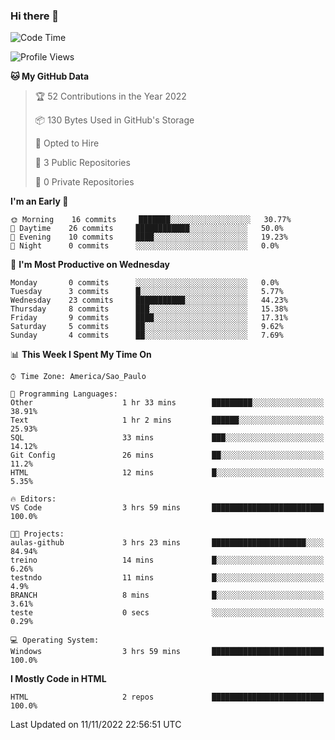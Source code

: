 ### Hi there 👋

<!--
**igabriel-gb/igabriel-gb** is a ✨ _special_ ✨ repository because its `README.md` (this file) appears on your GitHub profile.

Here are some ideas to get you started:

- 🔭 I’m currently working on ...
- 🌱 I’m currently learning ...
- 👯 I’m looking to collaborate on ...
- 🤔 I’m looking for help with ...
- 💬 Ask me about ...
- 📫 How to reach me: ...
- 😄 Pronouns: ...
- ⚡ Fun fact: ...
-->

<!--START_SECTION:waka-->
![Code Time](http://img.shields.io/badge/Code%20Time-4%20hrs%2042%20mins-blue)

![Profile Views](http://img.shields.io/badge/Profile%20Views-84-blue)

**🐱 My GitHub Data** 

> 🏆 52 Contributions in the Year 2022
 > 
> 📦 130 Bytes Used in GitHub's Storage 
 > 
> 💼 Opted to Hire
 > 
> 📜 3 Public Repositories 
 > 
> 🔑 0 Private Repositories  
 > 
**I'm an Early 🐤** 

```text
🌞 Morning    16 commits     ███████░░░░░░░░░░░░░░░░░░   30.77% 
🌇 Daytime    26 commits     ████████████░░░░░░░░░░░░░   50.0% 
🌃 Evening    10 commits     ████░░░░░░░░░░░░░░░░░░░░░   19.23% 
🌙 Night      0 commits      ░░░░░░░░░░░░░░░░░░░░░░░░░   0.0%

```
📅 **I'm Most Productive on Wednesday** 

```text
Monday       0 commits      ░░░░░░░░░░░░░░░░░░░░░░░░░   0.0% 
Tuesday      3 commits      █░░░░░░░░░░░░░░░░░░░░░░░░   5.77% 
Wednesday    23 commits     ███████████░░░░░░░░░░░░░░   44.23% 
Thursday     8 commits      ███░░░░░░░░░░░░░░░░░░░░░░   15.38% 
Friday       9 commits      ████░░░░░░░░░░░░░░░░░░░░░   17.31% 
Saturday     5 commits      ██░░░░░░░░░░░░░░░░░░░░░░░   9.62% 
Sunday       4 commits      ██░░░░░░░░░░░░░░░░░░░░░░░   7.69%

```


📊 **This Week I Spent My Time On** 

```text
⌚︎ Time Zone: America/Sao_Paulo

💬 Programming Languages: 
Other                    1 hr 33 mins        █████████░░░░░░░░░░░░░░░░   38.91% 
Text                     1 hr 2 mins         ██████░░░░░░░░░░░░░░░░░░░   25.93% 
SQL                      33 mins             ███░░░░░░░░░░░░░░░░░░░░░░   14.12% 
Git Config               26 mins             ██░░░░░░░░░░░░░░░░░░░░░░░   11.2% 
HTML                     12 mins             █░░░░░░░░░░░░░░░░░░░░░░░░   5.35%

🔥 Editors: 
VS Code                  3 hrs 59 mins       █████████████████████████   100.0%

🐱‍💻 Projects: 
aulas-github             3 hrs 23 mins       █████████████████████░░░░   84.94% 
treino                   14 mins             █░░░░░░░░░░░░░░░░░░░░░░░░   6.26% 
testndo                  11 mins             █░░░░░░░░░░░░░░░░░░░░░░░░   4.9% 
BRANCH                   8 mins              █░░░░░░░░░░░░░░░░░░░░░░░░   3.61% 
teste                    0 secs              ░░░░░░░░░░░░░░░░░░░░░░░░░   0.29%

💻 Operating System: 
Windows                  3 hrs 59 mins       █████████████████████████   100.0%

```

**I Mostly Code in HTML** 

```text
HTML                     2 repos             █████████████████████████   100.0%

```



 Last Updated on 11/11/2022 22:56:51 UTC
<!--END_SECTION:waka-->
